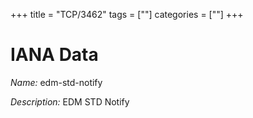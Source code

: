 +++
title = "TCP/3462"
tags = [""]
categories = [""]
+++

# IANA Data

_Name:_ edm-std-notify

_Description:_ EDM STD Notify

